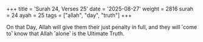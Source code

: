 +++
title = 'Surah 24, Verses 25'
date = '2025-08-27'
weight = 2816
surah = 24
ayah = 25
tags = ["allah", "day", "truth"]
+++

On that Day, Allah will give them their just penalty in full, and they will ˹come to˺ know that Allah ˹alone˺ is the Ultimate Truth.